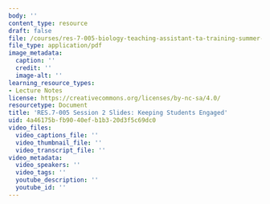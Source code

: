 ```yaml
---
body: ''
content_type: resource
draft: false
file: /courses/res-7-005-biology-teaching-assistant-ta-training-summer-2020/session-2_-keeping-students-engaged_edited_processed.pdf
file_type: application/pdf
image_metadata:
  caption: ''
  credit: ''
  image-alt: ''
learning_resource_types:
- Lecture Notes
license: https://creativecommons.org/licenses/by-nc-sa/4.0/
resourcetype: Document
title: 'RES.7-005 Session 2 Slides: Keeping Students Engaged'
uid: 4a46175b-fb90-40ef-b1b3-20d3f5c69dc0
video_files:
  video_captions_file: ''
  video_thumbnail_file: ''
  video_transcript_file: ''
video_metadata:
  video_speakers: ''
  video_tags: ''
  youtube_description: ''
  youtube_id: ''
---
```

